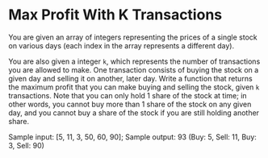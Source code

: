 # Max Profit With K Transactions

You are given an array of integers representing the prices of a single stock on various days (each index in the array represents a different day).

You are also given a integer `k`, which represents the number of transactions you are allowed to make.
One transaction consists of buying the stock on a given day and selling it on another, later day.
Write a function that returns the maximum profit that you can make buying and selling the stock,
given `k` transactions. Note that you can only hold 1 share of the stock at time;
in other words, you cannot buy more than 1 share of the stock on any given day, and you cannot buy a share of the stock if you are still holding another share.

Sample input: [5, 11, 3, 50, 60, 90];
Sample output: 93 (Buy: 5, Sell: 11, Buy: 3, Sell: 90)